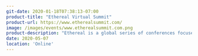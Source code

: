 ```yaml
---
git-date: 2020-01-18T07:38:13-07:00
product-title: "Ethereal Virtual Summit"
product-url: https://www.etherealsummit.com/
image: /images/events/www.etherealsummit.com.png
product-description: "Ethereal is a global series of conferences focused on connecting leading developers, companies, and influencers shaping the future of blockchain and Ethereum."  
date: 2020-05-07
location: 'Online'
---
```


